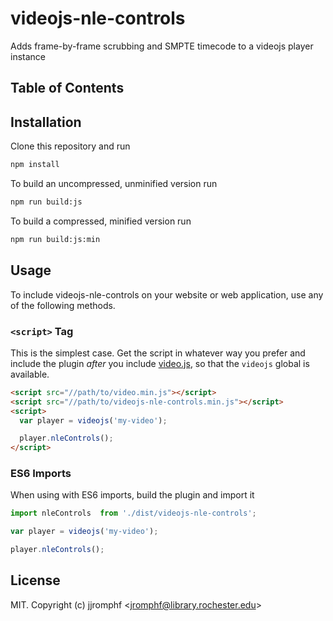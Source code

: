 # videojs-nle-controls

Adds frame-by-frame scrubbing and SMPTE timecode to a videojs player instance

## Table of Contents

<!-- START doctoc -->
<!-- END doctoc -->
## Installation
Clone this repository and run
```sh
npm install
```
To build an uncompressed, unminified version run
```sh
npm run build:js
```
To build a compressed, minified version run
```sh
npm run build:js:min
```
## Usage

To include videojs-nle-controls on your website or web application, use any of the following methods.

### `<script>` Tag

This is the simplest case. Get the script in whatever way you prefer and include the plugin _after_ you include [video.js][videojs], so that the `videojs` global is available.

```html
<script src="//path/to/video.min.js"></script>
<script src="//path/to/videojs-nle-controls.min.js"></script>
<script>
  var player = videojs('my-video');

  player.nleControls();
</script>
```

### ES6 Imports

When using with ES6 imports, build the plugin and import it

```js
import nleControls  from './dist/videojs-nle-controls';

var player = videojs('my-video');

player.nleControls();
```

## License

MIT. Copyright (c) jjromphf &lt;jromphf@library.rochester.edu&gt;


[videojs]: http://videojs.com/

